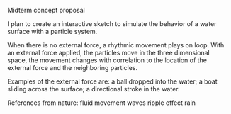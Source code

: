 Midterm concept proposal

I plan to create an interactive sketch to simulate the behavior of a water surface with a particle system.

When there is no external force, a rhythmic movement plays on loop.
With an external force applied, the particles move in the three dimensional space, 
the movement changes with correlation to the location of the external force and the neighboring particles.

Examples of the external force are: a ball dropped into the water; a boat sliding across the surface; a directional stroke in the water.

References from nature: 
fluid movement
waves
ripple effect
rain
